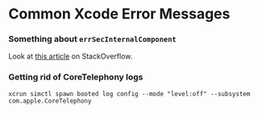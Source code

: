 # Common Xcode Error Messages

### Something about `errSecInternalComponent` 

Look at [this article](https://stackoverflow.com/questions/24023639/xcode-command-usr-bin-codesign-failed-with-exit-code-1-errsecinternalcomponen) on StackOverflow.

### Getting rid of CoreTelephony logs

```
xcrun simctl spawn booted log config --mode "level:off" --subsystem com.apple.CoreTelephony
```
